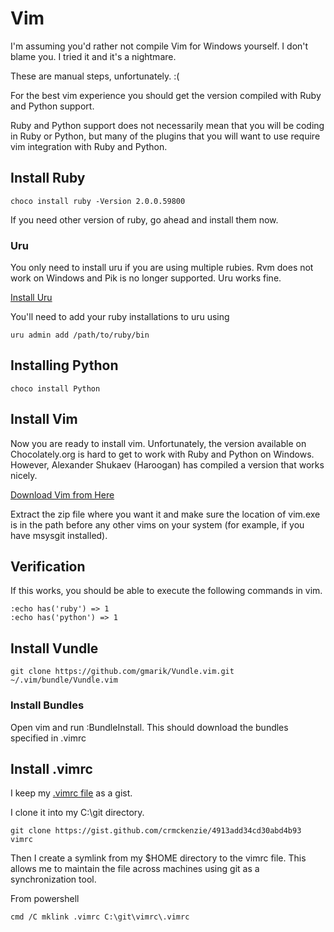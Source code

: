 # Vim

I'm assuming you'd rather not compile Vim for Windows yourself. I don't blame you. I tried it and it's a nightmare.

These are manual steps, unfortunately. :(

For the best vim experience you should get the version compiled with Ruby and Python support.

Ruby and Python support does not necessarily mean that you will be coding in Ruby or Python, but many of the plugins that you will want to use require vim integration with Ruby and Python.

## Install Ruby

    choco install ruby -Version 2.0.0.59800

If you need other version of ruby, go ahead and install them now.

### Uru

You only need to install uru if you are using multiple rubies. Rvm does not work on Windows and Pik is no longer supported. Uru works fine.

[Install Uru](https://bitbucket.org/jonforums/uru)

You'll need to add your ruby installations to uru using

	uru admin add /path/to/ruby/bin

## Installing Python

	choco install Python


## Install Vim

Now you are ready to install vim.
Unfortunately, the version available on Chocolately.org is hard to get to work with Ruby and Python on Windows.
However, Alexander Shukaev (Haroogan) has compiled a version that works nicely.

[Download Vim from Here](https://bitbucket.org/Haroogan/vim-for-windows/overview)

Extract the zip file where you want it and make sure the location of vim.exe is in the path before any other vims on your system (for example, if you have msysgit installed).

## Verification

If this works, you should be able to execute the following commands in vim.

	:echo has('ruby') => 1
	:echo has('python') => 1


## Install Vundle

    git clone https://github.com/gmarik/Vundle.vim.git ~/.vim/bundle/Vundle.vim

### Install Bundles

Open vim and run :BundleInstall.
This should download the bundles specified in .vimrc


## Install .vimrc

I keep my [.vimrc file](https://gist.github.com/crmckenzie/4913add34cd30abd4b93) as a gist.

I clone it into my C:\git directory.

    git clone https://gist.github.com/crmckenzie/4913add34cd30abd4b93 vimrc

Then I create a symlink from my $HOME directory to the vimrc file. This allows me to maintain the file across machines using git as a synchronization tool.

From powershell

    cmd /C mklink .vimrc C:\git\vimrc\.vimrc

